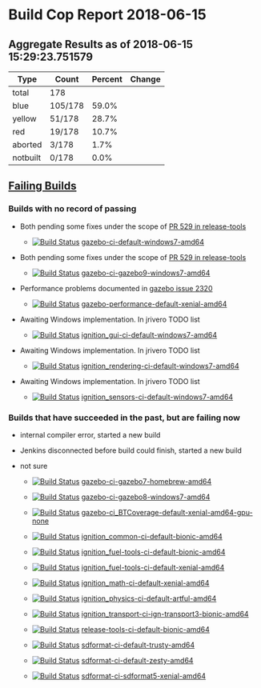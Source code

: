 # Build Cop Report 2018-06-15

## Aggregate Results as of 2018-06-15 15:29:23.751579

| Type | Count | Percent | Change |
|--|--|--|--|
| total | 178 | |
| blue | 105/178 | 59.0% |
| yellow | 51/178 | 28.7% |
| red | 19/178 | 10.7% |
| aborted | 3/178 | 1.7% |
| notbuilt | 0/178 | 0.0% |

## [Failing Builds](https://build.osrfoundation.org/view/main/view/BuildCopFail/)


### Builds with no record of passing


* Both pending some fixes under the scope of [PR 529 in release-tools](https://bitbucket.org/osrf/release-tools/pull-requests/529/fix-windows-gazebo-build/diff)

    * [![Build Status](https://build.osrfoundation.org/job/gazebo-ci-default-windows7-amd64//badge/icon)](https://build.osrfoundation.org/job/gazebo-ci-default-windows7-amd64/) [gazebo-ci-default-windows7-amd64](https://build.osrfoundation.org/job/gazebo-ci-default-windows7-amd64/)


* Both pending some fixes under the scope of [PR 529 in release-tools](https://bitbucket.org/osrf/release-tools/pull-requests/529/fix-windows-gazebo-build/diff)

    * [![Build Status](https://build.osrfoundation.org/job/gazebo-ci-gazebo9-windows7-amd64//badge/icon)](https://build.osrfoundation.org/job/gazebo-ci-gazebo9-windows7-amd64/) [gazebo-ci-gazebo9-windows7-amd64](https://build.osrfoundation.org/job/gazebo-ci-gazebo9-windows7-amd64/)


* Performance problems documented in [gazebo issue 2320](https://bitbucket.org/osrf/gazebo/issues/2320/performance_transport_stress-test-times)

    * [![Build Status](https://build.osrfoundation.org/job/gazebo-performance-default-xenial-amd64//badge/icon)](https://build.osrfoundation.org/job/gazebo-performance-default-xenial-amd64/) [gazebo-performance-default-xenial-amd64](https://build.osrfoundation.org/job/gazebo-performance-default-xenial-amd64/)


* Awaiting Windows implementation. In jrivero TODO list

    * [![Build Status](https://build.osrfoundation.org/job/ignition_gui-ci-default-windows7-amd64//badge/icon)](https://build.osrfoundation.org/job/ignition_gui-ci-default-windows7-amd64/) [ignition_gui-ci-default-windows7-amd64](https://build.osrfoundation.org/job/ignition_gui-ci-default-windows7-amd64/)


* Awaiting Windows implementation. In jrivero TODO list

    * [![Build Status](https://build.osrfoundation.org/job/ignition_rendering-ci-default-windows7-amd64//badge/icon)](https://build.osrfoundation.org/job/ignition_rendering-ci-default-windows7-amd64/) [ignition_rendering-ci-default-windows7-amd64](https://build.osrfoundation.org/job/ignition_rendering-ci-default-windows7-amd64/)


* Awaiting Windows implementation. In jrivero TODO list

    * [![Build Status](https://build.osrfoundation.org/job/ignition_sensors-ci-default-windows7-amd64//badge/icon)](https://build.osrfoundation.org/job/ignition_sensors-ci-default-windows7-amd64/) [ignition_sensors-ci-default-windows7-amd64](https://build.osrfoundation.org/job/ignition_sensors-ci-default-windows7-amd64/)


### Builds that have succeeded in the past, but are failing now


* internal compiler error, started a new build


* Jenkins disconnected before build could finish, started a new build


* not sure

    * [![Build Status](https://build.osrfoundation.org/job/gazebo-ci-gazebo7-homebrew-amd64//badge/icon)](https://build.osrfoundation.org/job/gazebo-ci-gazebo7-homebrew-amd64/) [gazebo-ci-gazebo7-homebrew-amd64](https://build.osrfoundation.org/job/gazebo-ci-gazebo7-homebrew-amd64/)

    * [![Build Status](https://build.osrfoundation.org/job/gazebo-ci-gazebo8-windows7-amd64//badge/icon)](https://build.osrfoundation.org/job/gazebo-ci-gazebo8-windows7-amd64/) [gazebo-ci-gazebo8-windows7-amd64](https://build.osrfoundation.org/job/gazebo-ci-gazebo8-windows7-amd64/)

    * [![Build Status](https://build.osrfoundation.org/job/gazebo-ci_BTCoverage-default-xenial-amd64-gpu-none//badge/icon)](https://build.osrfoundation.org/job/gazebo-ci_BTCoverage-default-xenial-amd64-gpu-none/) [gazebo-ci_BTCoverage-default-xenial-amd64-gpu-none](https://build.osrfoundation.org/job/gazebo-ci_BTCoverage-default-xenial-amd64-gpu-none/)

    * [![Build Status](https://build.osrfoundation.org/job/ignition_common-ci-default-bionic-amd64//badge/icon)](https://build.osrfoundation.org/job/ignition_common-ci-default-bionic-amd64/) [ignition_common-ci-default-bionic-amd64](https://build.osrfoundation.org/job/ignition_common-ci-default-bionic-amd64/)

    * [![Build Status](https://build.osrfoundation.org/job/ignition_fuel-tools-ci-default-bionic-amd64//badge/icon)](https://build.osrfoundation.org/job/ignition_fuel-tools-ci-default-bionic-amd64/) [ignition_fuel-tools-ci-default-bionic-amd64](https://build.osrfoundation.org/job/ignition_fuel-tools-ci-default-bionic-amd64/)

    * [![Build Status](https://build.osrfoundation.org/job/ignition_fuel-tools-ci-default-xenial-amd64//badge/icon)](https://build.osrfoundation.org/job/ignition_fuel-tools-ci-default-xenial-amd64/) [ignition_fuel-tools-ci-default-xenial-amd64](https://build.osrfoundation.org/job/ignition_fuel-tools-ci-default-xenial-amd64/)

    * [![Build Status](https://build.osrfoundation.org/job/ignition_math-ci-default-xenial-amd64//badge/icon)](https://build.osrfoundation.org/job/ignition_math-ci-default-xenial-amd64/) [ignition_math-ci-default-xenial-amd64](https://build.osrfoundation.org/job/ignition_math-ci-default-xenial-amd64/)

    * [![Build Status](https://build.osrfoundation.org/job/ignition_physics-ci-default-artful-amd64//badge/icon)](https://build.osrfoundation.org/job/ignition_physics-ci-default-artful-amd64/) [ignition_physics-ci-default-artful-amd64](https://build.osrfoundation.org/job/ignition_physics-ci-default-artful-amd64/)

    * [![Build Status](https://build.osrfoundation.org/job/ignition_transport-ci-ign-transport3-bionic-amd64//badge/icon)](https://build.osrfoundation.org/job/ignition_transport-ci-ign-transport3-bionic-amd64/) [ignition_transport-ci-ign-transport3-bionic-amd64](https://build.osrfoundation.org/job/ignition_transport-ci-ign-transport3-bionic-amd64/)

    * [![Build Status](https://build.osrfoundation.org/job/release-tools-ci-default-bionic-amd64//badge/icon)](https://build.osrfoundation.org/job/release-tools-ci-default-bionic-amd64/) [release-tools-ci-default-bionic-amd64](https://build.osrfoundation.org/job/release-tools-ci-default-bionic-amd64/)

    * [![Build Status](https://build.osrfoundation.org/job/sdformat-ci-default-trusty-amd64//badge/icon)](https://build.osrfoundation.org/job/sdformat-ci-default-trusty-amd64/) [sdformat-ci-default-trusty-amd64](https://build.osrfoundation.org/job/sdformat-ci-default-trusty-amd64/)

    * [![Build Status](https://build.osrfoundation.org/job/sdformat-ci-default-zesty-amd64//badge/icon)](https://build.osrfoundation.org/job/sdformat-ci-default-zesty-amd64/) [sdformat-ci-default-zesty-amd64](https://build.osrfoundation.org/job/sdformat-ci-default-zesty-amd64/)

    * [![Build Status](https://build.osrfoundation.org/job/sdformat-ci-sdformat5-xenial-amd64//badge/icon)](https://build.osrfoundation.org/job/sdformat-ci-sdformat5-xenial-amd64/) [sdformat-ci-sdformat5-xenial-amd64](https://build.osrfoundation.org/job/sdformat-ci-sdformat5-xenial-amd64/)